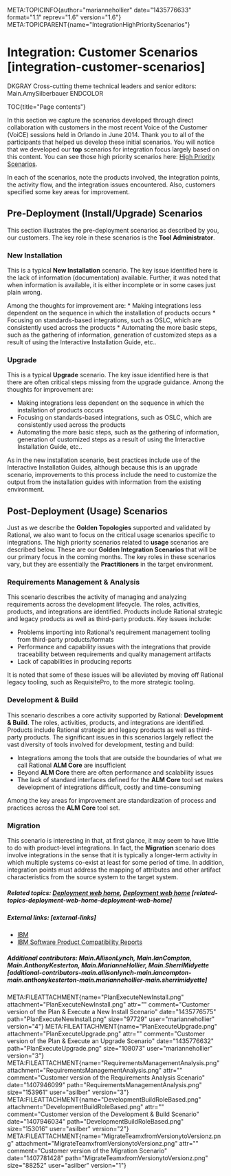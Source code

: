 META:TOPICINFO{author="mariannehollier" date="1435776633" format="1.1"
reprev="1.6" version="1.6"}
META:TOPICPARENT{name="IntegrationHighPriorityScenarios"}

# Integration: Customer Scenarios [integration-customer-scenarios]

DKGRAY Cross-cutting theme technical leaders and senior editors:
Main.AmySilberbauer ENDCOLOR

TOC{title="Page contents"}

In this section we capture the scenarios developed through direct
collaboration with customers in the most recent Voice of the Customer
(VoiCE) sessions held in Orlando in June 2014. Thank you to all of the
participants that helped us develop these initial scenarios. You will
notice that we developed our **top** scenarios for integration focus
largely based on this content. You can see those high priority scenarios
here: [High Priority Scenarios](IntegrationHighPriorityScenarios).

In each of the scenarios, note the products involved, the integration
points, the activity flow, and the integration issues encountered. Also,
customers specified some key areas for improvement.

## Pre-Deployment (Install/Upgrade) Scenarios

This section illustrates the pre-deployment scenarios as described by
you, our customers. The key role in these scenarios is the **Tool
Administrator**.

### New Installation

This is a typical **New Installation** scenario. The key issue
identified here is the lack of information (documentation) available.
Further, it was noted that when information is available, it is either
incomplete or in some cases just plain wrong.

Among the thoughts for improvement are: \* Making integrations less
dependent on the sequence in which the installation of products occurs
\* Focusing on standards-based integrations, such as OSLC, which are
consistently used across the products \* Automating the more basic
steps, such as the gathering of information, generation of customized
steps as a result of using the Interactive Installation Guide, etc..

### Upgrade

This is a typical **Upgrade** scenario. The key issue identified here is
that there are often critical steps missing from the upgrade guidance.
Among the thoughts for improvement are:

-   Making integrations less dependent on the sequence in which the
    installation of products occurs
-   Focusing on standards-based integrations, such as OSLC, which are
    consistently used across the products
-   Automating the more basic steps, such as the gathering of
    information, generation of customized steps as a result of using the
    Interactive Installation Guide, etc..

As in the new installation scenario, best practices include use of the
Interactive Installation Guides, although because this is an upgrade
scenario, improvements to this process include the need to customize the
output from the installation guides with information from the existing
environment.

## Post-Deployment (Usage) Scenarios

Just as we describe the **Golden Topologies** supported and validated by
Rational, we also want to focus on the critical usage scenarios specific
to integrations. The high priority scenarios related to **usage**
scenarios are described below. These are our **Golden Integration
Scenarios** that will be our primary focus in the coming months. The key
roles in these scenarios vary, but they are essentially the
**Practitioners** in the target environment.

### **Requirements Management & Analysis**

This scenario describes the activity of managing and analyzing
requirements across the development lifecycle. The roles, activities,
products, and integrations are identified. Products include Rational
strategic and legacy products as well as third-party products. Key
issues include:

-   Problems importing into Rational's requirement management tooling
    from third-party products/formats
-   Performance and capability issues with the integrations that provide
    traceability between requirements and quality management artifacts
-   Lack of capabilities in producing reports

It is noted that some of these issues will be alleviated by moving off
Rational legacy tooling, such as RequisitePro, to the more strategic
tooling.

### **Development & Build**

This scenario describes a core activity supported by Rational:
**Development & Build**. The roles, activities, products, and
integrations are identified. Products include Rational strategic and
legacy products as well as third-party products. The significant issues
in this scenarios largely reflect the vast diversity of tools involved
for development, testing and build:

-   Integrations among the tools that are outside the boundaries of what
    we call Rational **ALM Core** are insufficient
-   Beyond **ALM Core** there are often performance and scalability
    issues
-   The lack of standard interfaces defined for the **ALM Core** tool
    set makes development of integrations difficult, costly and
    time-consuming

Among the key areas for improvement are standardization of process and
practices across the **ALM Core** tool set.

### **Migration**

This scenario is interesting in that, at first glance, it may seem to
have little to do with product-level integrations. In fact, the
**Migration** scenario does involve integrations in the sense that it is
typically a longer-term activity in which multiple systems co-exist at
least for some period of time. In addition, integration points must
address the mapping of attributes and other artifact characteristics
from the source system to the target system.

##### Related topics: [Deployment web home](DeploymentWebHome), [Deployment web home](DeploymentWebHome) [related-topics-deployment-web-home-deployment-web-home]

##### External links: [external-links]

-   [IBM](https://www.ibm.com)
-   [IBM Software Product Compatibility
    Reports](http://publib.boulder.ibm.com/infocenter/prodguid/v1r0/clarity/index.jsp)

##### Additional contributors: Main.AllisonLynch, Main.IanCompton, Main.AnthonyKesterton, Main.MarianneHollier, Main.SherriMidyette [additional-contributors-main.allisonlynch-main.iancompton-main.anthonykesterton-main.mariannehollier-main.sherrimidyette]

META:FILEATTACHMENT{name="PlanExecuteNewInstall.png"
attachment="PlanExecuteNewInstall.png" attr="" comment="Customer version
of the Plan & Execute a New Install Scenario" date="1435776575"
path="PlanExecuteNewInstall.png" size="97729" user="mariannehollier"
version="4"} META:FILEATTACHMENT{name="PlanExecuteUpgrade.png"
attachment="PlanExecuteUpgrade.png" attr="" comment="Customer version of
the Plan & Execute an Upgrade Scenario" date="1435776632"
path="PlanExecuteUpgrade.png" size="108073" user="mariannehollier"
version="3"}
META:FILEATTACHMENT{name="RequirementsManagementAnalysis.png"
attachment="RequirementsManagementAnalysis.png" attr=""
comment="Customer version of the Requirements Analysis Scenario"
date="1407946099" path="RequirementsManagementAnalysis.png"
size="153961" user="asilber" version="3"}
META:FILEATTACHMENT{name="DevelopmentBuildRoleBased.png"
attachment="DevelopmentBuildRoleBased.png" attr="" comment="Customer
version of the Development & Build Scenario" date="1407946034"
path="DevelopmentBuildRoleBased.png" size="153016" user="asilber"
version="2"}
META:FILEATTACHMENT{name="MigrateTeamxfromVersionytoVersionz.png"
attachment="MigrateTeamxfromVersionytoVersionz.png" attr=""
comment="Customer version of the Migration Scenario" date="1407781428"
path="MigrateTeamxfromVersionytoVersionz.png" size="88252"
user="asilber" version="1"}
